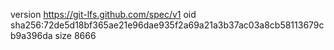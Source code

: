 version https://git-lfs.github.com/spec/v1
oid sha256:72de5d18bf365ae21e96dae935f2a69a21a3b37ac03a8cb58113679cb9a396da
size 8666
